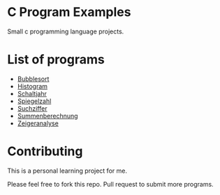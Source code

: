 # C Program Examples

Small c programming language projects.

# List of programs

* [Bubblesort](https://github.com/YodaCh96/C/tree/master/Bubblesort)
* [Histogram](https://github.com/YodaCh96/C/tree/master/Histogram)
* [Schaltjahr](https://github.com/YodaCh96/C/tree/master/Schaltjahr)
* [Spiegelzahl](https://github.com/YodaCh96/C/tree/master/Spiegelzahl)
* [Suchziffer](https://github.com/YodaCh96/C/tree/master/Suchziffer)
* [Summenberechnung](https://github.com/YodaCh96/C/tree/master/Summenberechnung)
* [Zeigeranalyse](https://github.com/YodaCh96/C/tree/master/Zeigeranalyse)

# Contributing

This is a personal learning project for me.

Please feel free to fork this repo. Pull request to submit more programs.